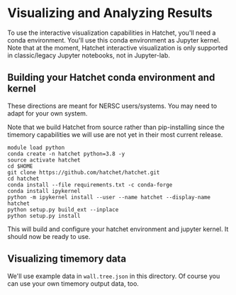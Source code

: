 # Visualizing and Analyzing Results

To use the interactive visualization capabilities in Hatchet, you'll need a
conda environment. You'll use this conda environment as Jupyter kernel. Note
that at the moment, Hatchet interactive visualization is only supported in
classic/legacy Jupyter notebooks, not in Jupyter-lab.

## Building your Hatchet conda environment and kernel

These directions are meant for NERSC users/systems. You may need to adapt for
your own system.

Note that we build Hatchet from source rather than pip-installing since the
timemory capabilities we will use are not yet in their most current release.

```
module load python
conda create -n hatchet python=3.8 -y
source activate hatchet
cd $HOME
git clone https://github.com/hatchet/hatchet.git
cd hatchet
conda install --file requirements.txt -c conda-forge
conda install ipykernel
python -m ipykernel install --user --name hatchet --display-name hatchet
python setup.py build_ext --inplace
python setup.py install
```

This will build and configure your hatchet environment and jupyter kernel. It
should now be ready to use.

## Visualizing timemory data

We'll use example data in `wall.tree.json` in this directory. Of course you can
use your own timemory output data, too.
